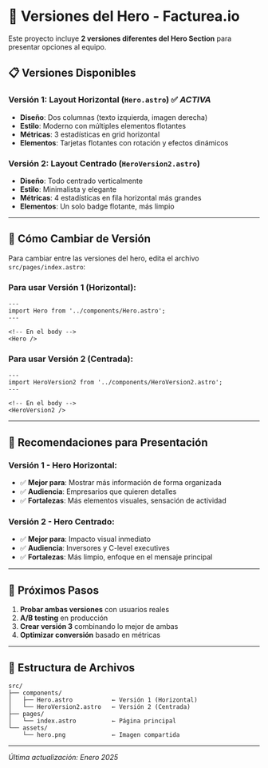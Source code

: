 # 🎨 Versiones del Hero - Facturea.io

Este proyecto incluye **2 versiones diferentes del Hero Section** para presentar opciones al equipo.

## 📋 Versiones Disponibles

### **Versión 1: Layout Horizontal** (`Hero.astro`) ✅ *ACTIVA*
- **Diseño**: Dos columnas (texto izquierda, imagen derecha)
- **Estilo**: Moderno con múltiples elementos flotantes
- **Métricas**: 3 estadísticas en grid horizontal
- **Elementos**: Tarjetas flotantes con rotación y efectos dinámicos

### **Versión 2: Layout Centrado** (`HeroVersion2.astro`)
- **Diseño**: Todo centrado verticalmente
- **Estilo**: Minimalista y elegante
- **Métricas**: 4 estadísticas en fila horizontal más grandes
- **Elementos**: Un solo badge flotante, más limpio

---

## 🔄 Cómo Cambiar de Versión

Para cambiar entre las versiones del hero, edita el archivo `src/pages/index.astro`:

### **Para usar Versión 1 (Horizontal):**
```astro
---
import Hero from '../components/Hero.astro';
---

<!-- En el body -->
<Hero />
```

### **Para usar Versión 2 (Centrada):**
```astro
---
import HeroVersion2 from '../components/HeroVersion2.astro';
---

<!-- En el body -->
<HeroVersion2 />
```

---

## 🎯 Recomendaciones para Presentación

### **Versión 1 - Hero Horizontal:**
- ✅ **Mejor para**: Mostrar más información de forma organizada
- ✅ **Audiencia**: Empresarios que quieren detalles
- ✅ **Fortalezas**: Más elementos visuales, sensación de actividad

### **Versión 2 - Hero Centrado:**
- ✅ **Mejor para**: Impacto visual inmediato
- ✅ **Audiencia**: Inversores y C-level executives
- ✅ **Fortalezas**: Más limpio, enfoque en el mensaje principal

---

## 🚀 Próximos Pasos

1. **Probar ambas versiones** con usuarios reales
2. **A/B testing** en producción
3. **Crear versión 3** combinando lo mejor de ambas
4. **Optimizar conversión** basado en métricas

---

## 📁 Estructura de Archivos

```
src/
├── components/
│   ├── Hero.astro           ← Versión 1 (Horizontal)
│   └── HeroVersion2.astro   ← Versión 2 (Centrada)
├── pages/
│   └── index.astro          ← Página principal
└── assets/
    └── hero.png             ← Imagen compartida
```

---

*Última actualización: Enero 2025* 